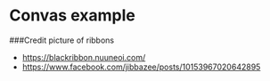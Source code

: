 # Convas example

###Credit picture of ribbons
* https://blackribbon.nuuneoi.com/
* https://www.facebook.com/jibbazee/posts/10153967020642895